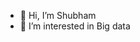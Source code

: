 - 👋 Hi, I’m Shubham
- 👀 I’m interested in Big data

<!---
DataExplorer20/DataExplorer20 is a ✨ special ✨ repository because its `README.md` (this file) appears on your GitHub profile.
You can click the Preview link to take a look at your changes.
--->
